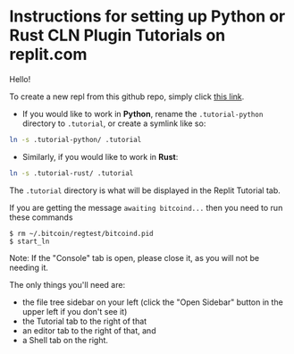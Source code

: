 # Instructions for setting up Python or Rust CLN Plugin Tutorials on replit.com

Hello!

To create a new repl from this github repo, simply click [this link](https://replit.com/github/chrisguida/cln-plugin-tutorial).

- If you would like to work in **Python**, rename the `.tutorial-python` directory to `.tutorial`, or create a symlink like so:

```sh
ln -s .tutorial-python/ .tutorial
```

- Similarly, if you would like to work in **Rust**:

```sh
ln -s .tutorial-rust/ .tutorial
```

The `.tutorial` directory is what will be displayed in the Replit Tutorial tab.

If you are getting the message `awaiting bitcoind...` then you need to run these commands

```
$ rm ~/.bitcoin/regtest/bitcoind.pid
$ start_ln
```

Note: If the "Console" tab is open, please close it, as you will not be needing it.

The only things you'll need are:
- the file tree sidebar on your left (click the "Open Sidebar" button in the upper left if you don't see it)
- the Tutorial tab to the right of that
- an editor tab to the right of that, and
- a Shell tab on the right.
